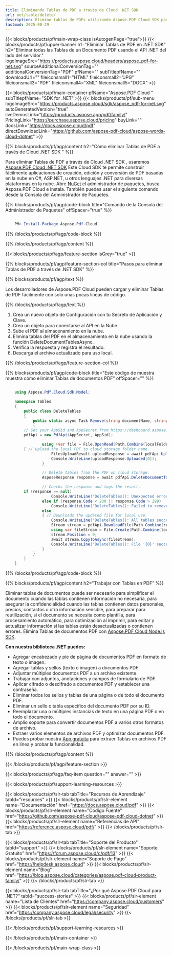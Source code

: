```yaml
---
title: Eliminando Tablas de PDF a través de Cloud .NET SDK
url: net/table/delete/
description: Elimine tablas de PDFs utilizando Aspose.PDF Cloud SDK para .NET. Quite todas las tablas de los documentos.
lastmod: 2025-08-29
---
```


{{< blocks/products/pf/main-wrap-class isAutogenPage="true">}}
{{< blocks/products/pf/upper-banner h1="Eliminar Tablas de PDF en .NET SDK" h2="Eliminar todas las Tablas de un Documento PDF usando el API .NET del lado del servidor." logoImageSrc="https://products.aspose.cloud/headers/aspose_pdf-for-net.svg" sourceAdditionalConversionTag="" additionalConversionTag="PDF" pfName="" subTitlepfName="" downloadUrl="" fileiconsmall1="HTML" fileiconsmall2="JPG" fileiconsmall3="PDF" fileiconsmall4="XML" fileiconsmall5="DOCX" >}}

{{< blocks/products/pf/main-container pfName="Aspose.PDF Cloud " subTitlepfName="SDK for .NET" >}}
{{< blocks/products/pf/sub-menu logoImageSrc="https://products.aspose.cloud/sdk/aspose_pdf-for-net.svg"
autoGeneratedVersion="true"
liveDemosLink="https://products.aspose.app/pdf/family/" PricingLink="https://purchase.aspose.cloud/pricing" buyLink="" docsLink="https://docs.aspose.cloud/pdf"  directDownloadLink="https://github.com/aspose-pdf-cloud/aspose-words-cloud-dotnet" >}}

{{% blocks/products/pf/agp/content h2="Cómo eliminar Tablas de PDF a través de Cloud .NET SDK " %}}

Para eliminar Tablas de PDF a través de Cloud .NET SDK , usaremos
[Aspose.PDF Cloud .NET SDK](https://products.aspose.cloud/pdf/net/)
Este Cloud SDK te permite construir fácilmente aplicaciones de creación, edición y conversión de PDF basadas en la nube en C#, ASP.NET, u otros lenguajes .NET para diversas plataformas en la nube. Abre
[NuGet](https://www.nuget.org/packages/Aspose.Pdf-Cloud)
el administrador de paquetes, busca
Aspose.PDF Cloud
e instala. También puedes usar el siguiente comando desde la Consola del Administrador de Paquetes.

{{% blocks/products/pf/agp/code-block title="Comando de la Consola del Administrador de Paquetes" offSpacer="true" %}}

```powershell

    PM> Install-Package Aspose.Pdf-Cloud

```

{{% /blocks/products/pf/agp/code-block %}}

{{% /blocks/products/pf/agp/content %}}

{{< blocks/products/pf/agp/feature-section isGrey="true" >}}

{{% blocks/products/pf/agp/feature-section-col title="Pasos para eliminar Tablas de PDF a través de .NET SDK" %}}

{{% blocks/products/pf/agp/text %}}

Los desarrolladores de Aspose.PDF Cloud pueden cargar y eliminar Tablas de PDF fácilmente con solo unas pocas líneas de código.

{{% /blocks/products/pf/agp/text %}}

1. Crea un nuevo objeto de Configuración con tu Secreto de Aplicación y Clave.
1. Crea un objeto para conectarse al API en la Nube.
1. Sube el PDF al almacenamiento en la nube.
1. Elimina tablas del PDF en el almacenamiento en la nube usando la función DeleteDocumentTablesAsync.
1. Verifica la respuesta y registra el resultado.
1. Descarga el archivo actualizado para uso local.

{{% /blocks/products/pf/agp/feature-section-col %}}

{{% blocks/products/pf/agp/code-block title="Este código de muestra muestra cómo eliminar Tablas de documentos PDF" offSpacer="" %}}

```cs

    using Aspose.Pdf.Cloud.Sdk.Model;

    namespace Tables
    {
        public class DeleteTables
        {
            public static async Task Remove(string documentName, string outputName, string remoteFolder)
            {
		// Get your AppSid and AppSecret from https://dashboard.aspose.cloud (free registration required). 
		pdfApi = new PdfApi(AppSecret, AppSid);

                using (var file = File.OpenRead(Path.Combine(localFolder, documentName)))
		{ // Upload the local PDF to cloud storage folder name.
                    FilesUploadResult uploadResponse = await pdfApi.UploadFileAsync(Path.Combine(remoteFolder, documentName), documentName);
                    Console.WriteLine(uploadResponse.Uploaded[0]);
                }

                // Delete tables from the PDF on cloud storage.
                AsposeResponse response = await pdfApi.DeleteDocumentTablesAsync(documentName, folder: remoteFolder);

                // Checks the response and logs the result.
		if (response == null)
                    Console.WriteLine("DeleteTables(): Unexpected error!");
                else if (response.Code < 200 || response.Code > 299)
                    Console.WriteLine("DeleteTables(): Failed to remove tables from the document.");
                else
                { // Downloads the updated file for local use.
                    Console.WriteLine("DeleteTables(): All tables successfully removed from the document '{0}.", documentName);
                    Stream stream = pdfApi.DownloadFile(Path.Combine(remoteFolder, documentName));
                    using var fileStream = File.Create(Path.Combine(localFolder, "delete_tables_" + outputName));
                    stream.Position = 0;
                    await stream.CopyToAsync(fileStream);
                    Console.WriteLine("DeleteTables(): File '{0}' successfully downloaded.", "delete_tables_" + outputName);
                }
            }
        }
    }

```

{{% /blocks/products/pf/agp/code-block %}}

{{% blocks/products/pf/agp/content h2="Trabajar con Tablas en PDF" %}}

Eliminar tablas de documentos puede ser necesario para simplificar el documento cuando las tablas contienen información no necesaria, para asegurar la confidencialidad cuando las tablas contienen datos personales, precios, contactos u otra información sensible, para preparar para reutilización, si el documento se necesita como plantilla, para procesamiento automático, para optimización al imprimir, para editar y actualizar información si las tablas están desactualizadas o contienen errores.
Elimina Tablas de documentos PDF con [Aspose.PDF Cloud Node.js SDK](https://products.aspose.cloud/pdf/net/).

**Con nuestra biblioteca .NET puedes:**

+ Agregar encabezado y pie de página de documentos PDF en formato de texto o imagen.
+ Agregar tablas y sellos (texto o imagen) a documentos PDF.
+ Adjuntar múltiples documentos PDF a un archivo existente.
+ Trabajar con adjuntos, anotaciones y campos de formulario de PDF.
+ Aplicar cifrado o descifrado a documentos PDF y establecer una contraseña.
+ Eliminar todos los sellos y tablas de una página o de todo el documento PDF.
+ Eliminar un sello o tabla específico del documento PDF por su ID.
+ Reemplazar una o múltiples instancias de texto en una página PDF o en todo el documento.
+ Amplio soporte para convertir documentos PDF a varios otros formatos de archivo.
+ Extraer varios elementos de archivos PDF y optimizar documentos PDF.
+ Puedes probar nuestra [App gratuita](https://products.aspose.app/pdf/table-extraction) para extraer Tablas en archivos PDF en línea y probar la funcionalidad.

{{% /blocks/products/pf/agp/content %}}

{{< /blocks/products/pf/agp/feature-section >}}

{{< blocks/products/pf/agp/faq-item question="" answer="" >}}

{{< blocks/products/pf/support-learning-resources >}}

{{< blocks/products/pf/slr-tab tabTitle="Recursos de Aprendizaje" tabId="resources" >}}
{{< blocks/products/pf/slr-element name="Documentación" href="https://docs.aspose.cloud/pdf" >}}
{{< blocks/products/pf/slr-element name="Código Fuente" href="https://github.com/aspose-pdf-cloud/aspose-pdf-cloud-dotnet" >}}
{{< blocks/products/pf/slr-element name="Referencias de API" href="https://reference.aspose.cloud/pdf/" >}}
{{< /blocks/products/pf/slr-tab >}}

{{< blocks/products/pf/slr-tab tabTitle="Soporte del Producto" tabId="support" >}}
{{< blocks/products/pf/slr-element name="Soporte Gratuito" href="https://forum.aspose.cloud/c/pdf/13" >}}
{{< blocks/products/pf/slr-element name="Soporte de Pago" href="https://helpdesk.aspose.cloud" >}}
{{< blocks/products/pf/slr-element name="Blog" href="https://blog.aspose.cloud/categories/aspose.pdf-cloud-product-family/" >}}
{{< /blocks/products/pf/slr-tab >}}

{{< blocks/products/pf/slr-tab tabTitle="¿Por qué Aspose.PDF Cloud para .NET?" tabId="success-stories" >}}
{{< blocks/products/pf/slr-element name="Lista de Clientes" href="https://company.aspose.cloud/customers" >}}
{{< blocks/products/pf/slr-element name="Seguridad" href="https://company.aspose.cloud/legal/security" >}}
{{< /blocks/products/pf/slr-tab >}}

{{< /blocks/products/pf/support-learning-resources >}}

{{< /blocks/products/pf/main-container >}}

{{< /blocks/products/pf/main-wrap-class >}}

